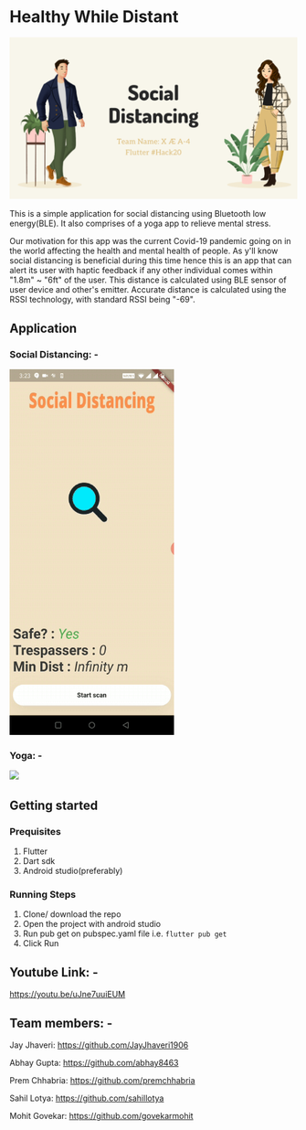 # Healthy While Distant
![](images/SD.png)

This is a simple application for social distancing using Bluetooth low energy(BLE).
It also comprises of a yoga app to relieve mental stress.

Our motivation for this app was the current Covid-19 pandemic going on in the world affecting the health and mental health of people. As y'll know social distancing is beneficial during this time hence this is an app that can alert its user with haptic feedback if any other individual comes within "1.8m" ~ "6ft" of the user. This distance is calculated using BLE sensor of user device and other's emitter. Accurate distance is calculated using the RSSI technology, with standard RSSI being "-69".

## Application
### Social Distancing: -
![](images/socialDistancing.gif)
### Yoga: -
![](images/Yoga.gif)

## Getting started
### Prequisites
1) Flutter
2) Dart sdk
3) Android studio(preferably) 

### Running Steps
1) Clone/ download the repo
2) Open the project with android studio
3) Run pub get on pubspec.yaml file i.e. `flutter pub get`
4) Click Run

## Youtube Link: -
https://youtu.be/uJne7uuiEUM

## Team members: -
Jay Jhaveri: https://github.com/JayJhaveri1906

Abhay Gupta: https://github.com/abhay8463

Prem Chhabria: https://github.com/premchhabria

Sahil Lotya: https://github.com/sahillotya

Mohit Govekar: https://github.com/govekarmohit





